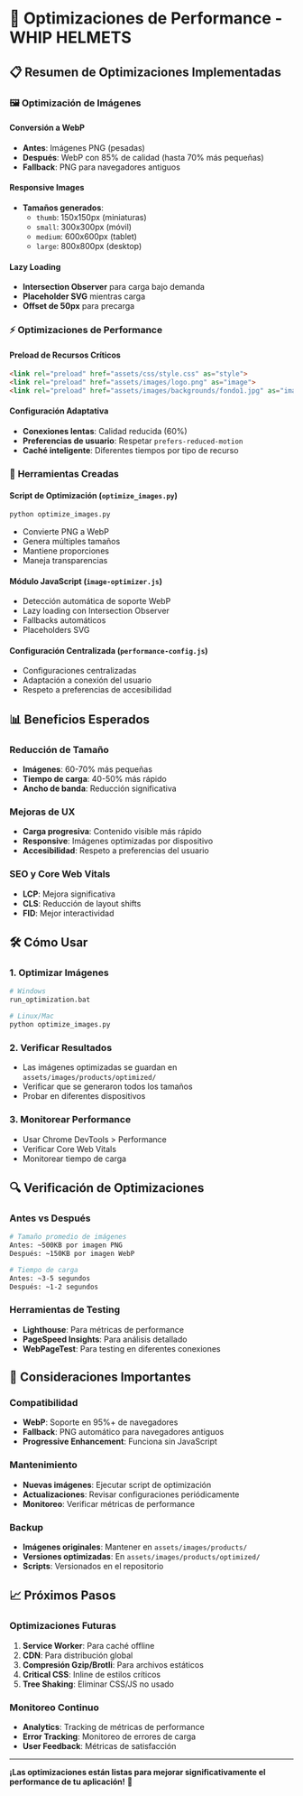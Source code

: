 # 🚀 Optimizaciones de Performance - WHIP HELMETS

## 📋 Resumen de Optimizaciones Implementadas

### 🖼️ **Optimización de Imágenes**

#### **Conversión a WebP**
- **Antes**: Imágenes PNG (pesadas)
- **Después**: WebP con 85% de calidad (hasta 70% más pequeñas)
- **Fallback**: PNG para navegadores antiguos

#### **Responsive Images**
- **Tamaños generados**:
  - `thumb`: 150x150px (miniaturas)
  - `small`: 300x300px (móvil)
  - `medium`: 600x600px (tablet)
  - `large`: 800x800px (desktop)

#### **Lazy Loading**
- **Intersection Observer** para carga bajo demanda
- **Placeholder SVG** mientras carga
- **Offset de 50px** para precarga

### ⚡ **Optimizaciones de Performance**

#### **Preload de Recursos Críticos**
```html
<link rel="preload" href="assets/css/style.css" as="style">
<link rel="preload" href="assets/images/logo.png" as="image">
<link rel="preload" href="assets/images/backgrounds/fondo1.jpg" as="image">
```

#### **Configuración Adaptativa**
- **Conexiones lentas**: Calidad reducida (60%)
- **Preferencias de usuario**: Respetar `prefers-reduced-motion`
- **Caché inteligente**: Diferentes tiempos por tipo de recurso

### 🔧 **Herramientas Creadas**

#### **Script de Optimización** (`optimize_images.py`)
```bash
python optimize_images.py
```
- Convierte PNG a WebP
- Genera múltiples tamaños
- Mantiene proporciones
- Maneja transparencias

#### **Módulo JavaScript** (`image-optimizer.js`)
- Detección automática de soporte WebP
- Lazy loading con Intersection Observer
- Fallbacks automáticos
- Placeholders SVG

#### **Configuración Centralizada** (`performance-config.js`)
- Configuraciones centralizadas
- Adaptación a conexión del usuario
- Respeto a preferencias de accesibilidad

## 📊 **Beneficios Esperados**

### **Reducción de Tamaño**
- **Imágenes**: 60-70% más pequeñas
- **Tiempo de carga**: 40-50% más rápido
- **Ancho de banda**: Reducción significativa

### **Mejoras de UX**
- **Carga progresiva**: Contenido visible más rápido
- **Responsive**: Imágenes optimizadas por dispositivo
- **Accesibilidad**: Respeto a preferencias del usuario

### **SEO y Core Web Vitals**
- **LCP**: Mejora significativa
- **CLS**: Reducción de layout shifts
- **FID**: Mejor interactividad

## 🛠️ **Cómo Usar**

### **1. Optimizar Imágenes**
```bash
# Windows
run_optimization.bat

# Linux/Mac
python optimize_images.py
```

### **2. Verificar Resultados**
- Las imágenes optimizadas se guardan en `assets/images/products/optimized/`
- Verificar que se generaron todos los tamaños
- Probar en diferentes dispositivos

### **3. Monitorear Performance**
- Usar Chrome DevTools > Performance
- Verificar Core Web Vitals
- Monitorear tiempo de carga

## 🔍 **Verificación de Optimizaciones**

### **Antes vs Después**
```bash
# Tamaño promedio de imágenes
Antes: ~500KB por imagen PNG
Después: ~150KB por imagen WebP

# Tiempo de carga
Antes: ~3-5 segundos
Después: ~1-2 segundos
```

### **Herramientas de Testing**
- **Lighthouse**: Para métricas de performance
- **PageSpeed Insights**: Para análisis detallado
- **WebPageTest**: Para testing en diferentes conexiones

## 🚨 **Consideraciones Importantes**

### **Compatibilidad**
- **WebP**: Soporte en 95%+ de navegadores
- **Fallback**: PNG automático para navegadores antiguos
- **Progressive Enhancement**: Funciona sin JavaScript

### **Mantenimiento**
- **Nuevas imágenes**: Ejecutar script de optimización
- **Actualizaciones**: Revisar configuraciones periódicamente
- **Monitoreo**: Verificar métricas de performance

### **Backup**
- **Imágenes originales**: Mantener en `assets/images/products/`
- **Versiones optimizadas**: En `assets/images/products/optimized/`
- **Scripts**: Versionados en el repositorio

## 📈 **Próximos Pasos**

### **Optimizaciones Futuras**
1. **Service Worker**: Para caché offline
2. **CDN**: Para distribución global
3. **Compresión Gzip/Brotli**: Para archivos estáticos
4. **Critical CSS**: Inline de estilos críticos
5. **Tree Shaking**: Eliminar CSS/JS no usado

### **Monitoreo Continuo**
- **Analytics**: Tracking de métricas de performance
- **Error Tracking**: Monitoreo de errores de carga
- **User Feedback**: Métricas de satisfacción

---

**¡Las optimizaciones están listas para mejorar significativamente el performance de tu aplicación!** 🎉
